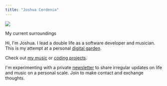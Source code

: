 ```yaml
---
title: "Joshua Cerdenia"
---
```


![](/images/marsh.jpeg)

<figcaption>My current surroundings</figcaption>

Hi, I'm Joshua. I lead a double life as a software developer and musician. This is my  attempt at a personal [digital garden](https://www.technologyreview.com/2020/09/03/1007716/digital-gardens-let-you-cultivate-your-own-little-bit-of-the-internet/).

Check out [my music](https://music.cerdenia.com) or [coding projects](https://github.com/joshuacerdenia).

I'm experimenting with a private [newsletter](http://tinyletter.com/jcletters) to share irregular updates on life and music on a personal scale. Join to make contact and exchange thoughts.